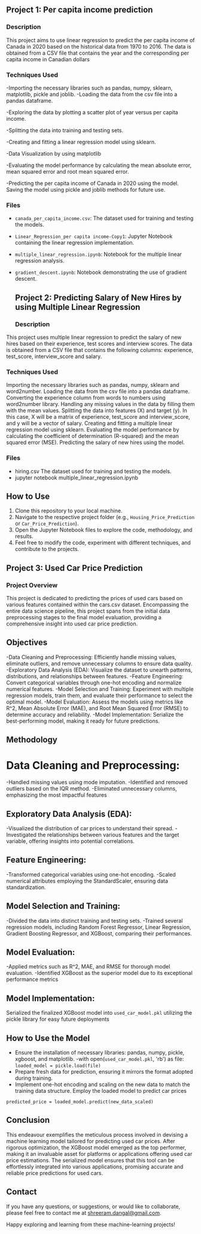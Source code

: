 
## Project 1: Per capita income prediction

### Description
This project aims to use linear regression to predict the per capita income of Canada in 2020 based on the historical data from 1970 to 2016. The data is obtained from a CSV file that contains the year and the corresponding per capita income in Canadian dollars

### Techniques Used
-Importing the necessary libraries such as pandas, numpy, sklearn, matplotlib, pickle and joblib.
-Loading the data from the csv file into a pandas dataframe.

-Exploring the data by plotting a scatter plot of year versus per capita income.

-Splitting the data into training and testing sets.

-Creating and fitting a linear regression model using sklearn.

-Data Visualization by using matplotlib

-Evaluating the model performance by calculating the mean absolute error, mean squared error and root mean squared error.

-Predicting the per capita income of Canada in 2020 using the model.
Saving the model using pickle and joblib methods for future use.

### Files
- `canada_per_capita_income.csv`: The dataset used for training and testing the models.
- `Linear_Regression_per capita income-Copy1`: Jupyter Notebook containing the linear regression implementation.
- `multiple_linear_regression.ipynb`: Notebook for the multiple linear regression analysis.
- `gradient_descent.ipynb`: Notebook demonstrating the use of gradient descent.


  ## Project 2: Predicting Salary of New Hires by using Multiple Linear Regression

  ### Description
This project uses multiple linear regression to predict the salary of new hires based on their experience, test scores and interview scores. The data is obtained from a CSV file that contains the following columns: experience, test_score, interview_score and salary.

### Techniques Used
Importing the necessary libraries such as pandas, numpy, sklearn and word2number.
Loading the data from the csv file into a pandas dataframe.
Converting the experience column from words to numbers using word2number library.
Handling any missing values in the data by filling them with the mean values.
Splitting the data into features (X) and target (y). In this case, X will be a matrix of experience, test_score and interview_score, and y will be a vector of salary.
Creating and fitting a multiple linear regression model using sklearn.
Evaluating the model performance by calculating the coefficient of determination (R-squared) and the mean squared error (MSE).
Predicting the salary of new hires using the model.

### Files
-  hiring.csv The dataset used for training and testing the models.
-  jupyter notebook multiple_linear_regression.ipynb

  
## How to Use
1. Clone this repository to your local machine.
2. Navigate to the respective project folder (e.g., `Housing_Price_Prediction` or `Car_Price_Prediction`).
3. Open the Jupyter Notebook files to explore the code, methodology, and results.
4. Feel free to modify the code, experiment with different techniques, and contribute to the projects.


## Project 3: Used Car Price Prediction

### Project Overview
This project is dedicated to predicting the prices of used cars based on various features contained within the cars.csv dataset. Encompassing the entire data science pipeline, this project spans from the initial data preprocessing stages to the final model evaluation, providing a comprehensive insight into used car price prediction.

## Objectives
-Data Cleaning and Preprocessing: Efficiently handle missing values, eliminate outliers, and remove unnecessary columns to ensure data quality.
-Exploratory Data Analysis (EDA): Visualize the dataset to unearth patterns, distributions, and relationships between features.
-Feature Engineering: Convert categorical variables through one-hot encoding and normalize numerical features.
-Model Selection and Training: Experiment with multiple regression models, train them, and evaluate their performance to select the optimal model.
-Model Evaluation: Assess the models using metrics like R^2, Mean Absolute Error (MAE), and Root Mean Squared Error (RMSE) to determine accuracy and reliability.
-Model Implementation: Serialize the best-performing model, making it ready for future predictions.

## Methodology
# Data Cleaning and Preprocessing:
-Handled missing values using mode imputation.
-Identified and removed outliers based on the IQR method.
-Eliminated unnecessary columns, emphasizing the most impactful features

## Exploratory Data Analysis (EDA):
-Visualized the distribution of car prices to understand their spread.
-Investigated the relationships between various features and the target variable, offering insights into potential correlations.

## Feature Engineering:
-Transformed categorical variables using one-hot encoding.
-Scaled numerical attributes employing the StandardScaler, ensuring data standardization.

## Model Selection and Training:
-Divided the data into distinct training and testing sets.
-Trained several regression models, including Random Forest Regressor, Linear Regression, Gradient Boosting Regressor, and XGBoost, comparing their performances.

## Model Evaluation:
-Applied metrics such as R^2, MAE, and RMSE for thorough model evaluation.
-Identified XGBoost as the superior model due to its exceptional performance metrics

## Model Implementation:
Serialized the finalized XGBoost model into `used_car_model.pkl` utilizing the pickle library for easy future deployments

## How to Use the Model

- Ensure the installation of necessary libraries: pandas, numpy, pickle, xgboost, and matplotlib.
-with open(`used_car_model.pkl`, 'rb') as file:
    ```loaded_model = pickle.load(file)```
- Prepare fresh data for prediction, ensuring it mirrors the format adopted during training.
- Implement one-hot encoding and scaling on the new data to match the training data structure.
Employ the loaded model to predict car prices

```predicted_price = loaded_model.predict(new_data_scaled)```

## Conclusion
This endeavour exemplifies the meticulous process involved in devising a machine learning model tailored for predicting used car prices. After rigorous optimization, the XGBoost model emerged as the top performer, making it an invaluable asset for platforms or applications offering used car price estimations. The serialized model ensures that this tool can be effortlessly integrated into various applications, promising accurate and reliable price predictions for used cars.



## Contact
If you have any questions, or suggestions, or would like to collaborate, please feel free to contact me at shreeram.dangal@gmail.com.

Happy exploring and learning from these machine-learning projects!




